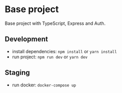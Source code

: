 # Base project

Base project with TypeScript, Express and Auth.

## Development
- install dependencies: `npm install` or `yarn install`
- run project: `npm run dev` or `yarn dev`

## Staging

- run docker: `docker-compose up`